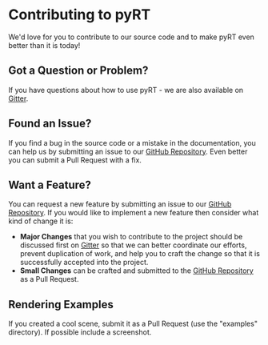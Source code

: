 # Contributing to pyRT

We'd love for you to contribute to our source code and to make pyRT even better than it is
today! 
 
## Got a Question or Problem?

If you have questions about how to use pyRT - we are also available on [Gitter][gitter].

## Found an Issue?

If you find a bug in the source code or a mistake in the documentation, you can help us by
submitting an issue to our [GitHub Repository][github]. Even better you can submit a Pull Request
with a fix.
 
## Want a Feature?

You can request a new feature by submitting an issue to our [GitHub Repository][github].  If you
would like to implement a new feature then consider what kind of change it is:

* **Major Changes** that you wish to contribute to the project should be discussed first on 
  [Gitter][gitter] so that we can better coordinate our efforts,
  prevent duplication of work, and help you to craft the change so that it is successfully accepted
  into the project.
* **Small Changes** can be crafted and submitted to the [GitHub Repository][github] as a Pull
  Request.
  
## Rendering Examples
  
If you created a cool scene, submit it as a Pull Request (use the "examples" directory). If possible include a screenshot.

  
  
[gitter]: https://gitter.im/pyRT/pyRT-dev
[github]: https://github.com/martinchristen/pyRT
  
 